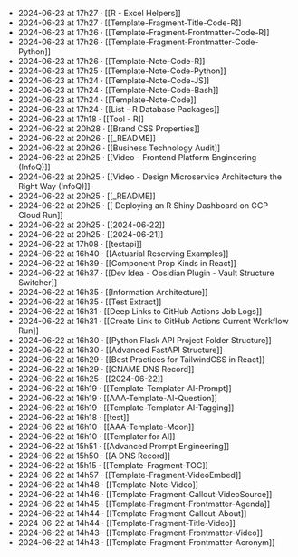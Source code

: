 - 2024-06-23 at 17h27 · [[R - Excel Helpers]]
- 2024-06-23 at 17h27 · [[Template-Fragment-Title-Code-R]]
- 2024-06-23 at 17h26 · [[Template-Fragment-Frontmatter-Code-R]]
- 2024-06-23 at 17h26 · [[Template-Fragment-Frontmatter-Code-Python]]
- 2024-06-23 at 17h26 · [[Template-Note-Code-R]]
- 2024-06-23 at 17h25 · [[Template-Note-Code-Python]]
- 2024-06-23 at 17h24 · [[Template-Note-Code-JS]]
- 2024-06-23 at 17h24 · [[Template-Note-Code-Bash]]
- 2024-06-23 at 17h24 · [[Template-Note-Code]]
- 2024-06-23 at 17h24 · [[List - R Database Packages]]
- 2024-06-23 at 17h18 · [[Tool - R]]
- 2024-06-22 at 20h28 · [[Brand CSS Properties]]
- 2024-06-22 at 20h26 · [[_README]]
- 2024-06-22 at 20h26 · [[Business Technology Audit]]
- 2024-06-22 at 20h25 · [[Video - Frontend Platform Engineering (InfoQ)]]
- 2024-06-22 at 20h25 · [[Video - Design Microservice Architecture the Right Way (InfoQ)]]
- 2024-06-22 at 20h25 · [[_README]]
- 2024-06-22 at 20h25 · [[ Deploying an R Shiny Dashboard on GCP Cloud Run]]
- 2024-06-22 at 20h25 · [[2024-06-22]]
- 2024-06-22 at 20h25 · [[2024-06-21]]
- 2024-06-22 at 17h08 · [[testapi]]
- 2024-06-22 at 16h40 · [[Actuarial Reserving Examples]]
- 2024-06-22 at 16h39 · [[Component Prop Kinds in React]]
- 2024-06-22 at 16h37 · [[Dev Idea - Obsidian Plugin - Vault Structure Switcher]]
- 2024-06-22 at 16h35 · [[Information Architecture]]
- 2024-06-22 at 16h35 · [[Test Extract]]
- 2024-06-22 at 16h31 · [[Deep Links to GitHub Actions Job Logs]]
- 2024-06-22 at 16h31 · [[Create Link to GitHub Actions Current Workflow Run]]
- 2024-06-22 at 16h30 · [[Python Flask API Project Folder Structure]]
- 2024-06-22 at 16h30 · [[Advanced FastAPI Structure]]
- 2024-06-22 at 16h29 · [[Best Practices for TailwindCSS in React]]
- 2024-06-22 at 16h29 · [[CNAME DNS Record]]
- 2024-06-22 at 16h25 · [[2024-06-22]]
- 2024-06-22 at 16h19 · [[Template-Templater-AI-Prompt]]
- 2024-06-22 at 16h19 · [[AAA-Template-AI-Question]]
- 2024-06-22 at 16h19 · [[Template-Templater-AI-Tagging]]
- 2024-06-22 at 16h18 · [[test]]
- 2024-06-22 at 16h10 · [[AAA-Template-Moon]]
- 2024-06-22 at 16h10 · [[Templater for AI]]
- 2024-06-22 at 15h51 · [[Advanced Prompt Engineering]]
- 2024-06-22 at 15h50 · [[A DNS Record]]
- 2024-06-22 at 15h15 · [[Template-Fragment-TOC]]
- 2024-06-22 at 14h57 · [[Template-Fragment-VideoEmbed]]
- 2024-06-22 at 14h48 · [[Template-Note-Video]]
- 2024-06-22 at 14h46 · [[Template-Fragment-Callout-VideoSource]]
- 2024-06-22 at 14h45 · [[Template-Fragment-Frontmatter-Agenda]]
- 2024-06-22 at 14h44 · [[Template-Fragment-Callout-About]]
- 2024-06-22 at 14h44 · [[Template-Fragment-Title-Video]]
- 2024-06-22 at 14h43 · [[Template-Fragment-Frontmatter-Video]]
- 2024-06-22 at 14h43 · [[Template-Fragment-Frontmatter-Acronym]]
